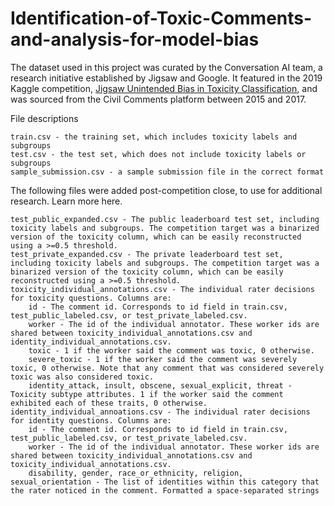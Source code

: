 # Identification-of-Toxic-Comments-and-analysis-for-model-bias
The dataset used in this project was curated by the Conversation AI team, a research initiative established by Jigsaw and Google. It featured in the 2019 Kaggle competition, [Jigsaw Unintended Bias in Toxicity Classification](https://www.kaggle.com/c/jigsaw-unintended-bias-in-toxicity-classification/overview/description), and was sourced from the Civil Comments platform between 2015 and 2017.

File descriptions

    train.csv - the training set, which includes toxicity labels and subgroups
    test.csv - the test set, which does not include toxicity labels or subgroups
    sample_submission.csv - a sample submission file in the correct format

The following files were added post-competition close, to use for additional research. Learn more here.

    test_public_expanded.csv - The public leaderboard test set, including toxicity labels and subgroups. The competition target was a binarized version of the toxicity column, which can be easily reconstructed using a >=0.5 threshold.
    test_private_expanded.csv - The private leaderboard test set, including toxicity labels and subgroups. The competition target was a binarized version of the toxicity column, which can be easily reconstructed using a >=0.5 threshold.
    toxicity_individual_annotations.csv - The individual rater decisions for toxicity questions. Columns are:
        id - The comment id. Corresponds to id field in train.csv, test_public_labeled.csv, or test_private_labeled.csv.
        worker - The id of the individual annotator. These worker ids are shared between toxicity_individual_annotations.csv and identity_individual_annotations.csv.
        toxic - 1 if the worker said the comment was toxic, 0 otherwise.
        severe_toxic - 1 if the worker said the comment was severely toxic, 0 otherwise. Note that any comment that was considered severely toxic was also considered toxic.
        identity_attack, insult, obscene, sexual_explicit, threat - Toxicity subtype attributes. 1 if the worker said the comment exhibited each of these traits, 0 otherwise.
    identity_individual_annoations.csv - The individual rater decisions for identity questions. Columns are:
        id - The comment id. Corresponds to id field in train.csv, test_public_labeled.csv, or test_private_labeled.csv.
        worker - The id of the individual annotator. These worker ids are shared between toxicity_individual_annotations.csv and toxicity_individual_annotations.csv.
        disability, gender, race_or_ethnicity, religion, sexual_orientation - The list of identities within this category that the rater noticed in the comment. Formatted a space-separated strings
